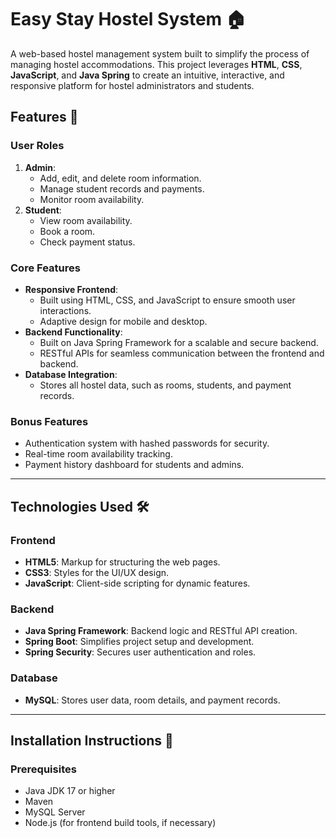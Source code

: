 # Easy Stay Hostel System 🏠

A web-based hostel management system built to simplify the process of managing hostel accommodations. This project leverages **HTML**, **CSS**, **JavaScript**, and **Java Spring** to create an intuitive, interactive, and responsive platform for hostel administrators and students.

## Features 🌟

### User Roles
1. **Admin**:
   - Add, edit, and delete room information.
   - Manage student records and payments.
   - Monitor room availability.
2. **Student**:
   - View room availability.
   - Book a room.
   - Check payment status.

### Core Features
- **Responsive Frontend**:
  - Built using HTML, CSS, and JavaScript to ensure smooth user interactions.
  - Adaptive design for mobile and desktop.
- **Backend Functionality**:
  - Built on Java Spring Framework for a scalable and secure backend.
  - RESTful APIs for seamless communication between the frontend and backend.
- **Database Integration**:
  - Stores all hostel data, such as rooms, students, and payment records.

### Bonus Features
- Authentication system with hashed passwords for security.
- Real-time room availability tracking.
- Payment history dashboard for students and admins.

---

## Technologies Used 🛠️

### Frontend
- **HTML5**: Markup for structuring the web pages.
- **CSS3**: Styles for the UI/UX design.
- **JavaScript**: Client-side scripting for dynamic features.

### Backend
- **Java Spring Framework**: Backend logic and RESTful API creation.
- **Spring Boot**: Simplifies project setup and development.
- **Spring Security**: Secures user authentication and roles.

### Database
- **MySQL**: Stores user data, room details, and payment records.

---

## Installation Instructions 🚀

### Prerequisites
- Java JDK 17 or higher
- Maven
- MySQL Server
- Node.js (for frontend build tools, if necessary)


